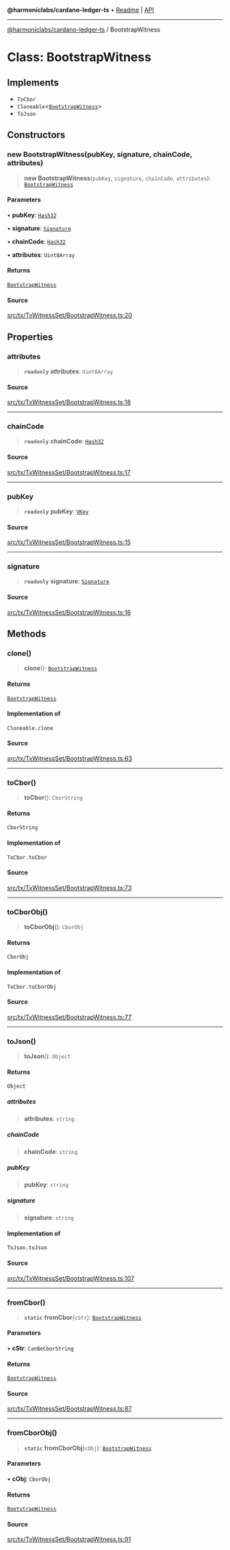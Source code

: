 **@harmoniclabs/cardano-ledger-ts** • [Readme](../README.md) \| [API](../globals.md)

***

[@harmoniclabs/cardano-ledger-ts](../README.md) / BootstrapWitness

# Class: BootstrapWitness

## Implements

- `ToCbor`
- `Cloneable`\<[`BootstrapWitness`](BootstrapWitness.md)\>
- `ToJson`

## Constructors

### new BootstrapWitness(pubKey, signature, chainCode, attributes)

> **new BootstrapWitness**(`pubKey`, `signature`, `chainCode`, `attributes`): [`BootstrapWitness`](BootstrapWitness.md)

#### Parameters

• **pubKey**: [`Hash32`](Hash32.md)

• **signature**: [`Signature`](Signature.md)

• **chainCode**: [`Hash32`](Hash32.md)

• **attributes**: `Uint8Array`

#### Returns

[`BootstrapWitness`](BootstrapWitness.md)

#### Source

[src/tx/TxWitnessSet/BootstrapWitness.ts:20](https://github.com/HarmonicLabs/cardano-ledger-ts/blob/d1659b0/src/tx/TxWitnessSet/BootstrapWitness.ts#L20)

## Properties

### attributes

> **`readonly`** **attributes**: `Uint8Array`

#### Source

[src/tx/TxWitnessSet/BootstrapWitness.ts:18](https://github.com/HarmonicLabs/cardano-ledger-ts/blob/d1659b0/src/tx/TxWitnessSet/BootstrapWitness.ts#L18)

***

### chainCode

> **`readonly`** **chainCode**: [`Hash32`](Hash32.md)

#### Source

[src/tx/TxWitnessSet/BootstrapWitness.ts:17](https://github.com/HarmonicLabs/cardano-ledger-ts/blob/d1659b0/src/tx/TxWitnessSet/BootstrapWitness.ts#L17)

***

### pubKey

> **`readonly`** **pubKey**: [`VKey`](VKey.md)

#### Source

[src/tx/TxWitnessSet/BootstrapWitness.ts:15](https://github.com/HarmonicLabs/cardano-ledger-ts/blob/d1659b0/src/tx/TxWitnessSet/BootstrapWitness.ts#L15)

***

### signature

> **`readonly`** **signature**: [`Signature`](Signature.md)

#### Source

[src/tx/TxWitnessSet/BootstrapWitness.ts:16](https://github.com/HarmonicLabs/cardano-ledger-ts/blob/d1659b0/src/tx/TxWitnessSet/BootstrapWitness.ts#L16)

## Methods

### clone()

> **clone**(): [`BootstrapWitness`](BootstrapWitness.md)

#### Returns

[`BootstrapWitness`](BootstrapWitness.md)

#### Implementation of

`Cloneable.clone`

#### Source

[src/tx/TxWitnessSet/BootstrapWitness.ts:63](https://github.com/HarmonicLabs/cardano-ledger-ts/blob/d1659b0/src/tx/TxWitnessSet/BootstrapWitness.ts#L63)

***

### toCbor()

> **toCbor**(): `CborString`

#### Returns

`CborString`

#### Implementation of

`ToCbor.toCbor`

#### Source

[src/tx/TxWitnessSet/BootstrapWitness.ts:73](https://github.com/HarmonicLabs/cardano-ledger-ts/blob/d1659b0/src/tx/TxWitnessSet/BootstrapWitness.ts#L73)

***

### toCborObj()

> **toCborObj**(): `CborObj`

#### Returns

`CborObj`

#### Implementation of

`ToCbor.toCborObj`

#### Source

[src/tx/TxWitnessSet/BootstrapWitness.ts:77](https://github.com/HarmonicLabs/cardano-ledger-ts/blob/d1659b0/src/tx/TxWitnessSet/BootstrapWitness.ts#L77)

***

### toJson()

> **toJson**(): `Object`

#### Returns

`Object`

##### attributes

> **attributes**: `string`

##### chainCode

> **chainCode**: `string`

##### pubKey

> **pubKey**: `string`

##### signature

> **signature**: `string`

#### Implementation of

`ToJson.toJson`

#### Source

[src/tx/TxWitnessSet/BootstrapWitness.ts:107](https://github.com/HarmonicLabs/cardano-ledger-ts/blob/d1659b0/src/tx/TxWitnessSet/BootstrapWitness.ts#L107)

***

### fromCbor()

> **`static`** **fromCbor**(`cStr`): [`BootstrapWitness`](BootstrapWitness.md)

#### Parameters

• **cStr**: `CanBeCborString`

#### Returns

[`BootstrapWitness`](BootstrapWitness.md)

#### Source

[src/tx/TxWitnessSet/BootstrapWitness.ts:87](https://github.com/HarmonicLabs/cardano-ledger-ts/blob/d1659b0/src/tx/TxWitnessSet/BootstrapWitness.ts#L87)

***

### fromCborObj()

> **`static`** **fromCborObj**(`cObj`): [`BootstrapWitness`](BootstrapWitness.md)

#### Parameters

• **cObj**: `CborObj`

#### Returns

[`BootstrapWitness`](BootstrapWitness.md)

#### Source

[src/tx/TxWitnessSet/BootstrapWitness.ts:91](https://github.com/HarmonicLabs/cardano-ledger-ts/blob/d1659b0/src/tx/TxWitnessSet/BootstrapWitness.ts#L91)
